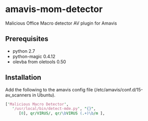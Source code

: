 # amavis-mom-detector
Malicious Office Macro detector AV plugin for Amavis

## Prerequisites
* python 2.7
* python-magic 0.4.12
* olevba from oletools 0.50

## Installation
Add the following to the amavis config file
(/etc/amavis/conf.d/15-av_scanners in Ubuntu).
```perl
['Malicious Macro Detector',
   '/usr/local/bin/detect-mde.py', "{}",
      [0], qr/VIRUS/, qr/\bVIRUS (.+)\b/m ],
```
